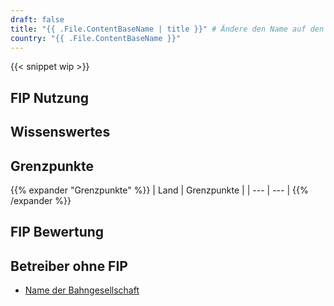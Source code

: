 ```yaml
---
draft: false
title: "{{ .File.ContentBaseName | title }}" # Ändere den Name auf den deutschen Ländername
country: "{{ .File.ContentBaseName }}"
---
```


<!-- Entferne das "WIP" Snippet, wenn die Inhalte der Seite vollständig sind -->

{{< snippet wip >}}

## FIP Nutzung

<!--
    Ein kurzer zusammenfassender Text, der folgende Fragen in dieser Reihenfolge beantworten sollte:
    - Welche FIP Fahrtkarten (FIP 50/FIP Freifahrtsscheine) werden im Land anerkannt und bei welchen Bahngesellschaften?
    - Welche Besonderheiten bei der Nutzung von FIP gibt es bei den jeweiligen Bahngesellschaften? (Verlinkung zur Bahngesellschaft hinzufügen)
    - Welche Bahngesellschaften erkennen keine FIP-Fahrkarten an und wie erkennt man diese Bahngesellschaften in der Verbindungsaufkunft?
-->

## Wissenswertes

<!--
    Ein kurzer Abschnitt über die allgemeine Zugsituation im Land. Folgende Themen können bspw. behandelt werden:
    - Ausbaustand des Bahnnetzes
    - wichtige Verbindungen
    - Qualität und Zustand der Züge
    - Pünktlichkeit
    - Taktung
    - Besondere Züge/Strecken/Linien
    - Schöne Bahnhöfe
-->

## Grenzpunkte

<!--
Nur Grenzpunkte an der Landesgrenze zu anderen Ländern. Diese sollten aufgeführt sein als Land (Bahngesellschaft) und ihre Grenzpunkte.
-->

{{% expander "Grenzpunkte" %}}
| Land | Grenzpunkte |
| --- | --- |
{{% /expander %}}

## FIP Bewertung

<!--
    Die Bewertungskriterien befinden sich noch im Aufbau.
-->

## Betreiber ohne FIP

<!-- Ersetze den generischen Link mit dem Link zum jeweiligen Betreiber -->

- [Name der Bahngesellschaft](../../operator)
